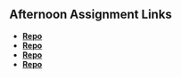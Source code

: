 ## Afternoon Assignment Links

* **[Repo](https://github.com/egillies/<ASSIGNMENT_REPO>)**
* **[Repo](https://github.com/egillies/<ASSIGNMENT_REPO>)**
* **[Repo](https://github.com/egillies/<ASSIGNMENT_REPO>)**
* **[Repo](https://github.com/egillies/<ASSIGNMENT_REPO>)**

